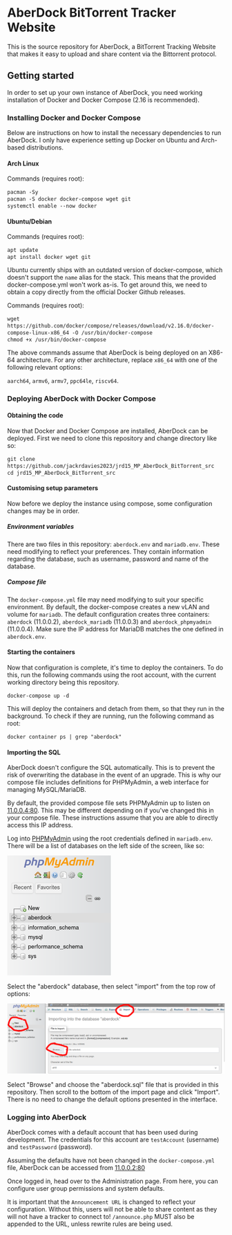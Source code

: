 # AberDock BitTorrent Tracker Website
This is the source repository for AberDock, a BitTorrent Tracking Website that makes it easy to upload
and share content via the Bittorrent protocol.

## Getting started
In order to set up your own instance of AberDock, you need working installation of Docker and Docker Compose (2.16 is recommended).

### Installing Docker and Docker Compose
Below are instructions on how to install the necessary dependencies to run AberDock. I only have experience setting up Docker on Ubuntu and Arch-based distributions.

#### Arch Linux
Commands (requires root):

```
pacman -Sy
pacman -S docker docker-compose wget git
systemctl enable --now docker
```

#### Ubuntu/Debian
Commands (requires root):

```
apt update
apt install docker wget git
```

Ubuntu currently ships with an outdated version of docker-compose, which doesn't support the `name` alias for the stack. This means that the provided docker-compose.yml won't work as-is. To get around this, we need to obtain a copy directly from the official Docker Github releases.

Commands (requires root):

```
wget https://github.com/docker/compose/releases/download/v2.16.0/docker-compose-linux-x86_64 -O /usr/bin/docker-compose
chmod +x /usr/bin/docker-compose
```

The above commands assume that AberDock is being deployed on an X86-64 architecture. For any other architecture, replace `x86_64` with one of the following relevant options:

`aarch64`, `armv6`, `armv7`, `ppc64le`, `riscv64`.

### Deploying AberDock with Docker Compose
#### Obtaining the code
Now that Docker and Docker Compose are installed, AberDock can be deployed. First we need to clone this repository and change directory like so:

```
git clone https://github.com/jackrdavies2023/jrd15_MP_AberDock_BitTorrent_src
cd jrd15_MP_AberDock_BitTorrent_src
```

#### Customising setup parameters

Now before we deploy the instance using compose, some configuration changes may be in order.

##### Environment variables
There are two files in this repository: `aberdock.env` and `mariadb.env`. These need modifying to reflect your preferences. They contain information regarding the database, such as username, password and name of the database.

##### Compose file
The `docker-compose.yml` file may need modifying to suit your specific environment. By default, the docker-compose creates a new vLAN and volume for `mariadb`. The default configuration creates three containers: `aberdock` (11.0.0.2), `aberdock_mariadb` (11.0.0.3) and `aberdock_phpmyadmin` (11.0.0.4). Make sure the IP address for MariaDB matches the one defined in `aberdock.env`.

#### Starting the containers
Now that configuration is complete, it's time to deploy the containers. To do this, run the following commands using the root account, with the current working directory being this repository.

```
docker-compose up -d
```

This will deploy the containers and detach from them, so that they run in the background. To check if they are running, run the following command as root:

```
docker container ps | grep "aberdock"
```

#### Importing the SQL
AberDock doesn't configure the SQL automatically. This is to prevent the risk of overwriting the database in the event of an upgrade. This is why our compose file includes definitions for PHPMyAdmin, a web interface for managing MySQL/MariaDB.

By default, the provided compose file sets PHPMyAdmin up to listen on [11.0.0.4:80](http://11.0.0.4:80). This may be different depending on if you've changed this in your compose file. These instructions assume that you are able to directly access this IP address.

Log into [PHPMyAdmin](http://11.0.0.4:80) using the root credentials defined in `mariadb.env`. There will be a list of databases on the left side of the screen, like so: 

![PHPMyAdmin databases](img/phpma_databases.png)

Select the "aberdock" database, then select "import" from the top row of options:

![PHPMyAdmin import](img/phpma_import.png)

Select "Browse" and choose the "aberdock.sql" file that is provided in this repository. Then scroll to the bottom of the import page and click "Import". There is no need to change the default options presented in the interface.

### Logging into AberDock
AberDock comes with a default account that has been used during development. The credentials for this account are `testAccount` (username) and `testPassword` (password).

Assuming the defaults have not been changed in the `docker-compose.yml` file, AberDock can be accessed from [11.0.0.2:80](http://11.0.0.2:80)

Once logged in, head over to the Administration page. From here, you can configure user group permissions and system defaults.

It is important that the `Announcement URL` is changed to reflect your configuration. Without this, users will not be able to share content as they will not have a tracker to connect to! `/announce.php` MUST also be appended to the URL, unless rewrite rules are being used.